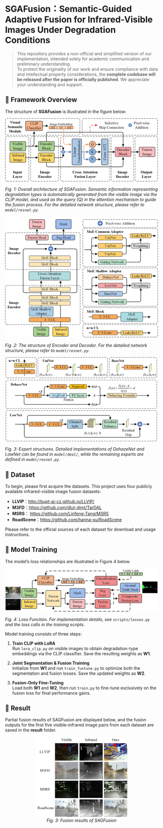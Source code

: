 # SGAFusion：Semantic-Guided Adaptive Fusion for Infrared-Visible Images Under Degradation Conditions

> This repository provides a non-official and simplified version of our implementation, intended solely for academic communication and preliminary understanding.  
> To protect the originality of our work and ensure compliance with data and intellectual property considerations, the **complete codebase will be released after the paper is officially published**.
> We appreciate your understanding and support.

## 🔹 Framework Overview

The structure of **SGAFusion** is illustrated in the figure below:


![image](https://github.com/Wohaizainuli/SGAFusion/blob/main/images/Algorithm%20Framework.jpg)


*Fig. 1: Overall architecture of SGAFusion. Semantic information representing degradation types is automatically generated from the visible image via the CLIP model, and used as the query (Q) in the attention mechanism to guide the fusion process. For the detailed network structure, please refer to `model/resnet.py`.*


![image](https://github.com/Wohaizainuli/SGAFusion/blob/main/images/Encoder%20and%20Decoder.jpg)


*Fig .2: The structure of Encoder and Decoder. For the detailed network structure, please refer to `model/resnet.py`.*

![image](https://github.com/Wohaizainuli/SGAFusion/blob/main/images/Expert%20Structures.jpg)

*Fig. 3: Expert structures. Detailed implementations of DehazeNet and LowNet can be found in `model/deal/`, while the remaining experts are defined in `model/resnet.py`.*


## 🔹 Dataset
To begin, please first acquire the datasets. This project uses four publicly available infrared-visible image fusion datasets:
- **LLVIP**：http://bupt-ai-cz.github.io/LLVIP/
- **M3FD**：https://github.com/dlut-dimt/TarDAL
- **MSRS**： https://github.com/Linfeng-Tang/MSRS
- **RoadScene**：https://github.com/hanna-xu/RoadScene
  
Please refer to the official sources of each dataset for download and usage instructions.

## 🔹 Model Training

The model’s loss relationships are illustrated in Figure 4 below.


![image](https://github.com/Wohaizainuli/SGAFusion/blob/main/images/Loss.jpg)



*Fig. 4: Loss Function. For implementation details, see `scripts/losses.py` and the loss calls in the training scripts.*


Model training consists of three steps:

1. **Train CLIP with LoRA**  
   Run `lora_clip.py` on visible images to obtain degradation-type embeddings via the CLIP classifier. Save the resulting weights as **W1**.

2. **Joint Segmentation & Fusion Training**  
   Initialize from **W1** and run `train_funtune.py` to optimize both the segmentation and fusion losses. Save the updated weights as **W2**.

3. **Fusion-Only Fine-Tuning**  
   Load both **W1** and **W2**, then run `train.py` to fine-tune exclusively on the fusion loss for final performance gains.


## 🔹 Result

Partial fusion results of SAGFusion are displayed below, and the fusion outputs for the first five visible–infrared image pairs from each dataset are saved in the **result** folder.


<p align="center">
  <img src="https://github.com/Wohaizainuli/SGAFusion/blob/main/images/result.jpg" alt="fusion result" width="60%" />
  <br/>
  <em>Fig. 3: Fusion results of SAGFusion</em>
</p>


